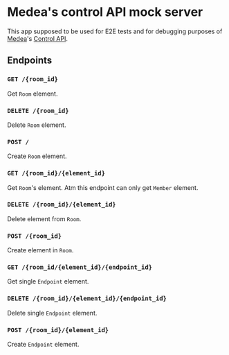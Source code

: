 Medea's control API mock server
===============================

This app supposed to be used for E2E tests and for debugging purposes of [Medea]'s [Control API].




## Endpoints


### `GET /{room_id}`

Get `Room` element.


### `DELETE /{room_id}`

Delete `Room` element.


### `POST /`

Create `Room` element.


### `GET /{room_id}/{element_id}`

Get `Room`'s element.
Atm this endpoint can only get `Member` element.


### `DELETE /{room_id}/{element_id}`

Delete element from `Room`.


### `POST /{room_id}`

Create element in `Room`.


### `GET /{room_id/{element_id}/{endpoint_id}`

Get single `Endpoint` element.


### `DELETE /{room_id}/{element_id}/{endpoint_id}`

Delete single `Endpoint` element.


### `POST /{room_id}/{element_id}`

Create `Endpoint` element.




[Medea]: https://github.com/instrumentisto/medea
[Control API]: https://tinyurl.com/yxsqplq7

